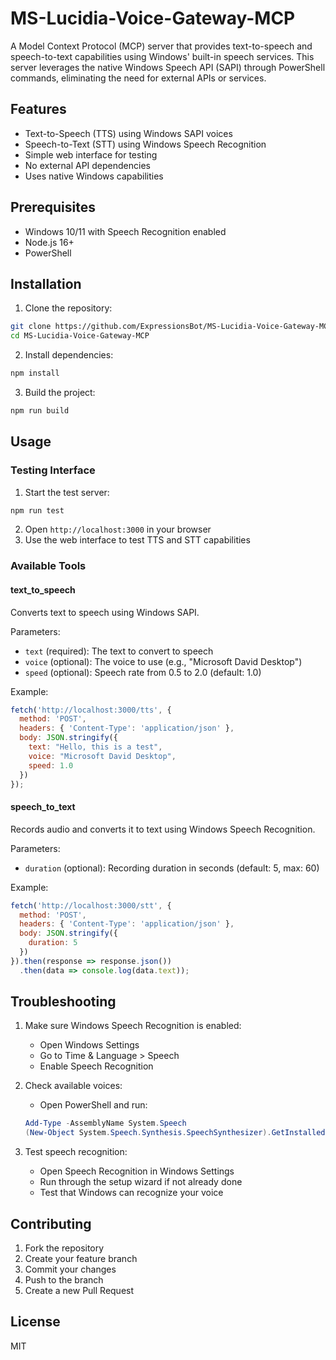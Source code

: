 # MS-Lucidia-Voice-Gateway-MCP

A Model Context Protocol (MCP) server that provides text-to-speech and speech-to-text capabilities using Windows' built-in speech services. This server leverages the native Windows Speech API (SAPI) through PowerShell commands, eliminating the need for external APIs or services.

## Features

- Text-to-Speech (TTS) using Windows SAPI voices
- Speech-to-Text (STT) using Windows Speech Recognition
- Simple web interface for testing
- No external API dependencies
- Uses native Windows capabilities

## Prerequisites

- Windows 10/11 with Speech Recognition enabled
- Node.js 16+
- PowerShell

## Installation

1. Clone the repository:
```bash
git clone https://github.com/ExpressionsBot/MS-Lucidia-Voice-Gateway-MCP.git
cd MS-Lucidia-Voice-Gateway-MCP
```

2. Install dependencies:
```bash
npm install
```

3. Build the project:
```bash
npm run build
```

## Usage

### Testing Interface

1. Start the test server:
```bash
npm run test
```

2. Open `http://localhost:3000` in your browser
3. Use the web interface to test TTS and STT capabilities

### Available Tools

#### text_to_speech
Converts text to speech using Windows SAPI.

Parameters:
- `text` (required): The text to convert to speech
- `voice` (optional): The voice to use (e.g., "Microsoft David Desktop")
- `speed` (optional): Speech rate from 0.5 to 2.0 (default: 1.0)

Example:
```javascript
fetch('http://localhost:3000/tts', {
  method: 'POST',
  headers: { 'Content-Type': 'application/json' },
  body: JSON.stringify({
    text: "Hello, this is a test",
    voice: "Microsoft David Desktop",
    speed: 1.0
  })
});
```

#### speech_to_text
Records audio and converts it to text using Windows Speech Recognition.

Parameters:
- `duration` (optional): Recording duration in seconds (default: 5, max: 60)

Example:
```javascript
fetch('http://localhost:3000/stt', {
  method: 'POST',
  headers: { 'Content-Type': 'application/json' },
  body: JSON.stringify({
    duration: 5
  })
}).then(response => response.json())
  .then(data => console.log(data.text));
```

## Troubleshooting

1. Make sure Windows Speech Recognition is enabled:
   - Open Windows Settings
   - Go to Time & Language > Speech
   - Enable Speech Recognition

2. Check available voices:
   - Open PowerShell and run:
   ```powershell
   Add-Type -AssemblyName System.Speech
   (New-Object System.Speech.Synthesis.SpeechSynthesizer).GetInstalledVoices().VoiceInfo.Name
   ```

3. Test speech recognition:
   - Open Speech Recognition in Windows Settings
   - Run through the setup wizard if not already done
   - Test that Windows can recognize your voice

## Contributing

1. Fork the repository
2. Create your feature branch
3. Commit your changes
4. Push to the branch
5. Create a new Pull Request

## License

MIT
